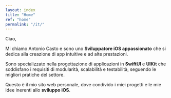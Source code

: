 ```yaml
---
layout: index
title: "Home"
ref: "home"
permalink: "/it/"
---
```

Ciao,


Mi chiamo Antonio Casto e sono uno **Sviluppatore iOS appassionato** che si dedica alla creazione di app intuitive e ad alte prestazioni.

Sono specializzato nella progettazione di applicazioni in **SwiftUI** e **UIKit** che soddisfano i requisiti di modularità, scalabilità e testabilità, seguendo le migliori pratiche del settore.


Questo è il mio sito web personale, dove condivido i miei progetti e le mie idee inerenti allo **sviluppo iOS**.